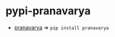 # pypi-pranavarya

- [pranavarya](https://pypi.org/project/pranavarya/) => `pip install pranavarya`
